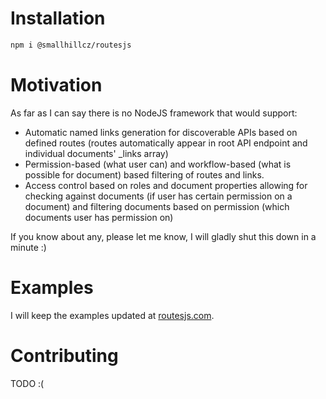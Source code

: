 # Installation

```sh
npm i @smallhillcz/routesjs
```

# Motivation

As far as I can say there is no NodeJS framework that would support:
 - Automatic named links generation for discoverable APIs based on defined routes (routes automatically appear in root API endpoint and individual documents' _links array)
 - Permission-based (what user can) and workflow-based (what is possible for document) based filtering of routes and links.
 - Access control based on roles and document properties allowing for checking against documents (if user has certain permission on a document) and filtering documents based on permission (which documents user has permission on)
 
 If you know about any, please let me know, I will gladly shut this down in a minute :)

# Examples

I will keep the examples updated at [routesjs.com](https://routesjs.com).

# Contributing

TODO :(
